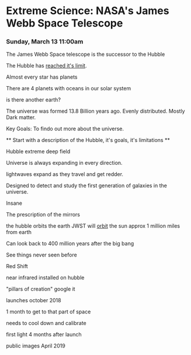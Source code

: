 # Extreme Science: NASA's James Webb Space Telescope

### Sunday, March 13 11:00am

The James Webb Space telescope is the successor to the Hubble

The Hubble has [reached it's limit](https://medium.com/starts-with-a-bang/the-limit-of-what-hubble-can-see-f7491e2bcfd7#.79eyet2rl).

Almost every star has planets

There are 4 planets with oceans in our solar system

is there another earth?

The universe was formed 13.8 Billion years ago. Evenly distributed. Mostly Dark matter.

Key Goals: To findo out more about the universe.

** Start with a description of the Hubble, it's goals, it's limitations **

Hubble extreme deep field

Universe is always expanding in every direction.

lightwaves expand as they travel and get redder.

Designed to detect and study the first generation of galaxies in the universe.

Insane

The prescription of the mirrors

the hubble orbits the earth
JWST will [orbit](http://jwst.nasa.gov/orbit.html) the sun approx 1 million miles from earth

Can look back to 400 million years after the big bang

See things never seen before

Red Shift

near infrared installed on hubble

"pillars of creation" google it

launches october 2018

1 month to get to that part of space

needs to cool down and calibrate

first light 4 months after launch

public images April 2019

